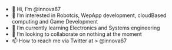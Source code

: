 - 👋 Hi, I’m @innova67
- 👀 I’m interested in Robotcis, WepApp development, cloudBased computing and Game Development
- 🌱 I’m currently learning Electronics and Systems engineering
- 💞️ I’m looking to collaborate on nothing at the moment
- 📫 How to reach me via Twitter at > @innova67

<!---
innova67/innova67 is a ✨ special ✨ repository because its `README.md` (this file) appears on your GitHub profile.
You can click the Preview link to take a look at your changes.
--->
